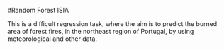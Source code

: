 #Random Forest ISIA

This is a difficult regression task, where the aim is to predict the burned area of forest fires, in the northeast region of Portugal, by using meteorological and other data.
